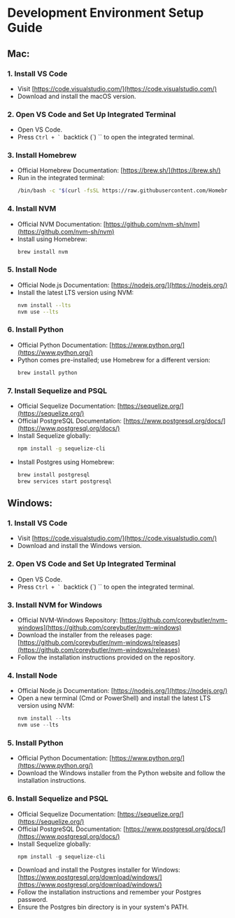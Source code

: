 # Development Environment Setup Guide

## Mac:

### 1. Install VS Code
- Visit [https://code.visualstudio.com/](https://code.visualstudio.com/)
- Download and install the macOS version.

### 2. Open VS Code and Set Up Integrated Terminal
- Open VS Code.
- Press ``Ctrl + ` ``backtick (`) `` to open the integrated terminal.

### 3. Install Homebrew
- Official Homebrew Documentation: [https://brew.sh/](https://brew.sh/)
- Run in the integrated terminal:
  ```bash
  /bin/bash -c "$(curl -fsSL https://raw.githubusercontent.com/Homebrew/install/HEAD/install.sh)"
  ```

### 4. Install NVM
- Official NVM Documentation: [https://github.com/nvm-sh/nvm](https://github.com/nvm-sh/nvm)
- Install using Homebrew:
  ```bash
  brew install nvm
  ```

### 5. Install Node
- Official Node.js Documentation: [https://nodejs.org/](https://nodejs.org/)
- Install the latest LTS version using NVM:
  ```bash
  nvm install --lts
  nvm use --lts
  ```

### 6. Install Python
- Official Python Documentation: [https://www.python.org/](https://www.python.org/)
- Python comes pre-installed; use Homebrew for a different version:
  ```bash
  brew install python
  ```

### 7. Install Sequelize and PSQL
- Official Sequelize Documentation: [https://sequelize.org/](https://sequelize.org/)
- Official PostgreSQL Documentation: [https://www.postgresql.org/docs/](https://www.postgresql.org/docs/)
- Install Sequelize globally:
  ```bash
  npm install -g sequelize-cli
  ```
- Install Postgres using Homebrew:
  ```bash
  brew install postgresql
  brew services start postgresql
  ```

## Windows:

### 1. Install VS Code
- Visit [https://code.visualstudio.com/](https://code.visualstudio.com/)
- Download and install the Windows version.

### 2. Open VS Code and Set Up Integrated Terminal
- Open VS Code.
- Press ``Ctrl + ` ``backtick (`) `` to open the integrated terminal.


### 3. Install NVM for Windows
- Official NVM-Windows Repository: [https://github.com/coreybutler/nvm-windows](https://github.com/coreybutler/nvm-windows)
- Download the installer from the releases page: [https://github.com/coreybutler/nvm-windows/releases](https://github.com/coreybutler/nvm-windows/releases)
- Follow the installation instructions provided on the repository.

### 4. Install Node
- Official Node.js Documentation: [https://nodejs.org/](https://nodejs.org/)
- Open a new terminal (Cmd or PowerShell) and install the latest LTS version using NVM:
  ```powershell
  nvm install --lts
  nvm use --lts
  ```

### 5. Install Python
- Official Python Documentation: [https://www.python.org/](https://www.python.org/)
- Download the Windows installer from the Python website and follow the installation instructions.

### 6. Install Sequelize and PSQL
- Official Sequelize Documentation: [https://sequelize.org/](https://sequelize.org/)
- Official PostgreSQL Documentation: [https://www.postgresql.org/docs/](https://www.postgresql.org/docs/)
- Install Sequelize globally:
  ```powershell
  npm install -g sequelize-cli
  ```
- Download and install the Postgres installer for Windows: [https://www.postgresql.org/download/windows/](https://www.postgresql.org/download/windows/)
- Follow the installation instructions and remember your Postgres password.
- Ensure the Postgres bin directory is in your system's PATH.
```